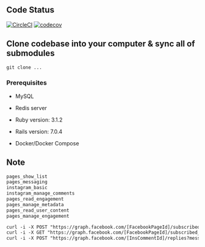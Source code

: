 ## Code Status

[![CircleCI](https://dl.circleci.com/status-badge/img/gh/tanngoc93/feedmama/tree/main.svg?style=svg&circle-token=f19555d499ff854e21468e846b197d8bba347eba)](https://dl.circleci.com/status-badge/redirect/gh/tanngoc93/feedmama/tree/main) [![codecov](https://codecov.io/gh/tanngoc93/feedmama/branch/main/graph/badge.svg)](https://codecov.io/gh/tanngoc93/feedmama)

## Clone codebase into your computer & sync all of submodules


```html
git clone ...
```

### Prerequisites

* MySQL
* Redis server
* Ruby version: 3.1.2

* Rails version: 7.0.4
* Docker/Docker Compose

## Note

``` html
pages_show_list
pages_messaging
instagram_basic
instagram_manage_comments
pages_read_engagement
pages_manage_metadata
pages_read_user_content
pages_manage_engagement
```

``` html
curl -i -X POST "https://graph.facebook.com/[FacebookPageId]/subscribed_apps?subscribed_fields=feed&access_token=[AccessToken]"
curl -i -X GET "https://graph.facebook.com/[FacebookPageId]/subscribed_apps?access_token=[AccessToken]"
curl -i -X POST "https://graph.facebook.com/[InsCommentId]/replies?message=[Message]&access_token=[AccessToken]"
```
